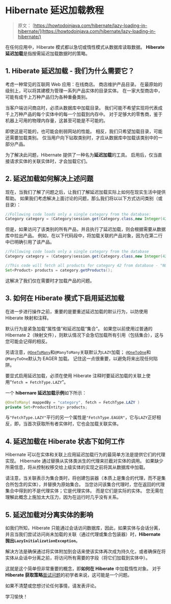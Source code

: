 # Hibernate 延迟加载教程

> 原文： [https://howtodoinjava.com/hibernate/lazy-loading-in-hibernate/](https://howtodoinjava.com/hibernate/lazy-loading-in-hibernate/)

在任何应用中，Hiberate 模式都以急切或惰性模式从数据库读取数据。 **Hiberate 延迟加载**是指按需延迟加载数据时的策略。

## 1\. Hiberate 延迟加载 - 我们为什么需要它？

考虑一种常见的互联网 Web 应用：在线商店。 商店维护产品目录。 在最原始的级别上，可以将其建模为管理一系列产品实体的目录实体。 在一家大型商店中，可能有成千上万种产品归为各种重叠类别。

当客户端访问商店时，必须从数据库中加载目录。 我们可能不希望实现将代表成千上万种产品的每个实体中的每一个加载到内存中。 对于足够大的零售商，鉴于机器上可用的物理内存量，这甚至可能是不可能的。

即使这是可能的，也可能会削弱网站的性能。 相反，我们只希望加载目录，可能还需要加载类别。 仅当用户向下钻取类别时，才应从数据库中加载该类别中的一部分产品。

为了解决此问题，Hibernate 提供了一种名为**延迟加载**的工具。 启用后，仅当直接请求实体的关联实体时，才会加载它们。

## 2\. 延迟加载如何解决上述问题

现在，当我们了解了问题之后，让我们了解延迟加载实际上如何在现实生活中提供帮助。 如果我们考虑解决上面讨论的问题，那么我们将以以下方式访问类别（或目录）：

```java
//Following code loads only a single category from the database:
Category category = (Category)session.get(Category.class,new Integer(42));

```

但是，如果访问了该类别的所有产品，并且执行了延迟加载，则会根据需要从数据库中拉出产品。 例如，在以下代码段中，将加载关联的产品对象，因为在第二行中已明确引用了该产品。

```java
//Following code loads only a single category from the database
Category category = (Category)session.get(Category.class,new Integer(42));

//This code will fetch all products for category 42 from database - "NOW"
Set<Product> products = category.getProducts();

```

这解决了我们仅在需要时才加载产品的问题。

## 3\. 如何在 Hiberate 模式下启用延迟加载

在进一步进行操作之前，重要的是要重述延迟加载的默认行为，以防使用 Hiberate 映射和注释。

默认行为是紧急加载“属性值”和延迟加载“集合”。 如果您以前使用过普通的 Hibernate 2（映射文件），则默认情况下会急切加载所有引用（包括集合），这与您可能会记得的相反。

另请注意，[`@OneToMany`](https://howtodoinjava.com/hibernate/hibernate-one-to-many-mapping-using-annotations/)和`@ManyToMany`关联默认为`LAZY`加载； [`@OneToOne`](https://howtodoinjava.com/hibernate/hibernate-one-to-one-mapping-using-annotations/)和`@ManyToOne`默认为 EAGER 加载。 记住这一点很重要，以避免将来出现任何陷阱。

要显式启用延迟加载，必须在使用 Hiberate 注释时要延迟加载的关联上使用“`fetch = FetchType.LAZY`”。

一个 **hibernare 延迟加载示例**如下所示：

```java
@OneToMany( mappedBy = "category", fetch = FetchType.LAZY )
private Set<ProductEntity> products; 

```

与`"FetchType.LAZY"`平行的另一个属性是`"FetchType.EAGER"`，它与`LAZY`正好相反，即，当首次获取所有者实体时，它也会加载关联实体。

## 4\. 延迟加载在 Hiberate 状态下如何工作

Hibernate 可以在实体和关联上应用延迟加载行为的最简单方法是提供它们的代理实现。 Hibernate 通过替换从实体类派生的代理来拦截对实体的调用。 如果缺少所需信息，将从控制权移交给上级实体的实现之前将其从数据库中加载。

请注意，当关联表示为集合类时，将创建包装器（本质上是集合的代理，而不是集合所包含的实体），并替换为原始集合。 当您访问该集合代理时，您在返回的代理集合中得到的不是代理实体；它是代理实体。 而是它们是实际的实体。 您无需在理解此概念上施加太大压力，因为在运行时几乎没有关系。

## 5\. 延迟加载对分离实体的影响

如我们所知，Hiberate 只能通过会话访问数据库，因此，如果实体与会话分离，并且当我们尝试访问尚未加载的关联（通过代理或集合包装器）时，**Hibernate 抛出`LazyInitializationException`**。

解决方法是确保通过将实体附加到会话来使该实体再次成为持久化，或者确保在将实体从会话中分离之前，将访问所有需要的字段（将它们加载到实体中）。

这就是这个简单但非常重要的概念，即**如何在 Hiberate** 中加载惰性对象。 对于 **Hiberate 获取策略**[面试问题](https://howtodoinjava.com/java-interview-questions/)的初学者来说，这可能是一个问题。

如果不清楚或您想讨论任何事情，请发表评论。

学习愉快！